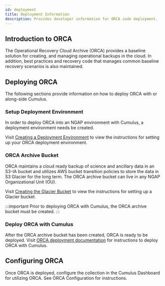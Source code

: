 ```yaml
---
id: deployment
title: Deployment Information
description: Provides developer information for ORCA code deployment.
---
```


## Introduction to ORCA
The Operational Recovery Cloud Archive (ORCA) provides 
a baseline solution for creating, and managing 
operational backups in the cloud. In addition, best
practices and recovery code that manages common 
baseline recovery scenarios is also maintained.


## Deploying ORCA
The following sections provide information on how to
deploy ORCA with or along-side Cumulus.
### Setup Deployment Environment
In order to deploy ORCA into an NGAP environment with 
Cumulus, a deployment environment needs be created.

Visit [Creating a Deployment Environment](setting-up-deployment-environment.md)
to view the instructions for setting up your ORCA deployment environment.

### ORCA Archive Bucket
ORCA maintains a cloud ready backup of science and 
ancillary data in an S3-IA bucket and utilizes AWS 
bucket transition policies to store the data in S3 
Glacier for the long term. The ORCA archive bucket can 
live in any NGAP Organizational Unit (OU).

Visit [Creating the Glacier Bucket](creating-orca-glacier-bucket.md)
to view the instructions for setting up a Glacier 
bucket.

:::important
Prior to deploying ORCA with Cumulus, the ORCA archive bucket must be
created.
:::

### Deploy ORCA with Cumulus
After the ORCA archive bucket has been created, ORCA is ready to be
deployed. Visit [ORCA deployment documentation](deployment-with-cumulus.md)
for instructions to deploy ORCA with Cumulus.


## Configuring ORCA
Once ORCA is deployed, configure the collection in the Cumulus 
Dashboard for utilizing ORCA. See ORCA Configuration for 
instructions.

